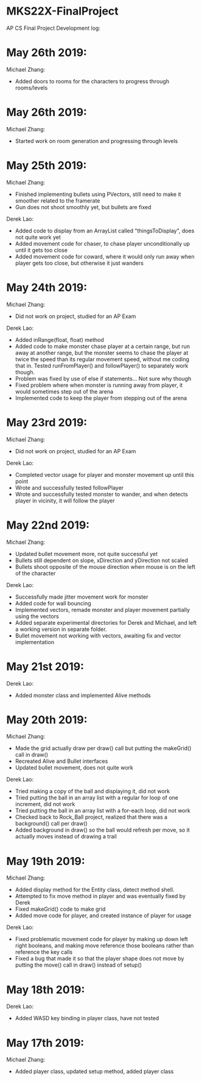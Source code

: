 # MKS22X-FinalProject
AP CS Final Project
Development log:

May 26th 2019:
=======================================================================================
Michael Zhang:
* Added doors to rooms for the characters to progress through rooms/levels

May 26th 2019:
=======================================================================================
Michael Zhang:
* Started work on room generation and progressing through levels

May 25th 2019:
=======================================================================================
Michael Zhang:
* Finished implementing bullets using PVectors, still need to make it smoother related to the framerate
* Gun does not shoot smoothly yet, but bullets are fixed

Derek Lao:
* Added code to display from an ArrayList<Entity> called "thingsToDisplay", does not quite work yet
* Added movement code for chaser, to chase player unconditionally up until it gets too close
* Added movement code for coward, where it would only run away when player gets too close, but otherwise it just wanders
  
May 24th 2019:
=======================================================================================
Michael Zhang:
* Did not work on project, studied for an AP Exam

Derek Lao:
* Added inRange(float, float) method
* Added code to make monster chase player at a certain range, but run away at another range, but the monster seems to chase the player at twice the speed than its regular movement speed, without me coding that in. Tested runFromPlayer() and followPlayer() to separately work though. 
* Problem was fixed by use of else if statements... Not sure why though
* Fixed problem where when monster is running away from player, it would sometimes step out of the arena
* Implemented code to keep the player from stepping out of the arena

May 23rd 2019:
=======================================================================================
Michael Zhang:
* Did not work on project, studied for an AP Exam

Derek Lao: 
* Completed vector usage for player and monster movement up until this point
* Wrote and successfully tested followPlayer
* Wrote and successfully tested monster to wander, and when detects player in vicinity, it will follow the player

May 22nd 2019:
========================================================================================
Michael Zhang:
* Updated bullet movement more, not quite successful yet
* Bullets still dependent on slope, xDirection and yDirection not scaled
* Bullets shoot opposite of the mouse direction when mouse is on the left of the character

Derek Lao:
* Successfully made jitter movement work for monster
* Added code for wall bouncing
* Implemented vectors, remade monster and player movement partially using the vectors
* Added separate experimental directories for Derek and Michael, and left a working version in separate folder.
* Bullet movement not working with vectors, awaiting fix and vector implementation

May 21st 2019:
========================================================================================
Derek Lao:
* Added monster class and implemented Alive methods

May 20th 2019:
========================================================================================
Michael Zhang:
* Made the grid actually draw per draw() call but putting the makeGrid() call in draw()
* Recreated Alive and Bullet interfaces
* Updated bullet movement, does not quite work

Derek Lao:
* Tried making a copy of the ball  and displaying it, did not work
* Tried putting the ball in an array list with a regular for loop of one increment, did not work
* Tried putting the ball in an array list with a for-each loop, did not work
* Checked back to Rock_Ball project, realized that there was a background() call per draw()
* Added background in draw() so the ball would refresh per move, so it actually moves instead of drawing a trail

May 19th 2019:
===========================================================================================
Michael Zhang: 
* Added display method for the Entity class, detect method shell.
* Attempted to fix move method in player and was eventually fixed by Derek
* Fixed makeGrid() code to make grid
* Added move code for player, and created instance of player for usage

Derek Lao: 
* Fixed problematic movement code for player by making up down left right booleans, and making move reference those booleans rather than reference the key calls
* Fixed a bug that made it so that the player shape does not move by putting the move() call in draw() instead of setup()

May 18th 2019:
===========================================================================================
Derek Lao: 
* Added WASD key binding in player class, have not tested

May 17th 2019:
===========================================================================================
Michael Zhang: 
* Added player class, updated setup method, added player class
